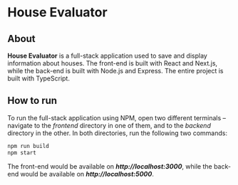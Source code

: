 # House Evaluator

## About

**House Evaluator** is a full-stack application used to save and display information about houses. The front-end is built with React and Next.js, while the back-end is built with Node.js and Express. The entire project is built with TypeScript.

## How to run

To run the full-stack application using NPM, open two different terminals – navigate to the _frontend_ directory in one of them, and to the _backend_ directory in the other. In both directories, run the following two commands:

```bash
npm run build
npm start
```

The front-end would be available on **_http://localhost:3000_**, while the back-end would be available on **_http://localhost:5000_**.
